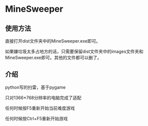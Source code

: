 # MineSweeper

## 使用方法
直接打开dist文件夹中的MineSweeper.exe即可。

如果嫌垃圾太多占地方的话，只需要保留dist文件夹中的images文件夹和MineSweeper.exe即可。其他的文件都可以删了。

## 介绍
python写的扫雷，基于pygame

只对1366*768分辨率的电脑完成了适配

任何时候按F5重新开始当前难度游戏

任何时候按Ctrl+F5重新开始游戏
